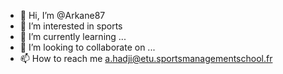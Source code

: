 - 👋 Hi, I’m @Arkane87
- 👀 I’m interested in sports
- 🌱 I’m currently learning ...
- 💞️ I’m looking to collaborate on ...
- 📫 How to reach me a.hadji@etu.sportsmanagementschool.fr

<!---
Arkane87/Arkane87 is a ✨ special ✨ repository because its `README.md` (this file) appears on your GitHub profile.
You can click the Preview link to take a look at your changes.
--->
